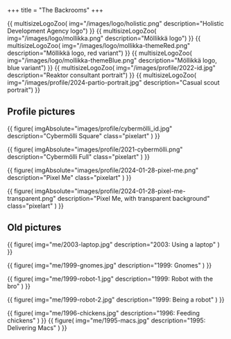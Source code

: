 +++
title = "The Backrooms"
+++

{{
    multisizeLogoZoo(
        img="/images/logo/holistic.png"
        description="Holistic Development Agency logo")
}}
{{
    multisizeLogoZoo(
        img="/images/logo/mollikka.png"
        description="Möllikkä logo")
}}
{{
    multisizeLogoZoo(
        img="/images/logo/mollikka-themeRed.png"
        description="Möllikkä logo, red variant")
}}
{{
    multisizeLogoZoo(
        img="/images/logo/mollikka-themeBlue.png"
        description="Möllikkä logo, blue variant")
}}
{{
    multisizeLogoZoo(
        img="/images/profile/2022-id.jpg"
        description="Reaktor consultant portrait")
}}
{{
    multisizeLogoZoo(
        img="/images/profile/2024-partio-portrait.jpg"
        description="Casual scout portrait")
}}

## Profile pictures

{{
    figure(
        imgAbsolute="images/profile/cybermölli_id.jpg"
        description="Cybermölli Square"
        class="pixelart"
    )
}}

{{
    figure(
        imgAbsolute="images/profile/2021-cybermölli.png"
        description="Cybermölli Full"
        class="pixelart"
    )
}}

{{
    figure(
        imgAbsolute="images/profile/2024-01-28-pixel-me.png"
        description="Pixel Me"
        class="pixelart"
    )
}}

{{
    figure(
        imgAbsolute="images/profile/2024-01-28-pixel-me-transparent.png"
        description="Pixel Me, with transparent background"
        class="pixelart"
    )
}}

## Old pictures

{{
    figure(
        img="me/2003-laptop.jpg"
        description="2003: Using a laptop"
    )
}}

{{
    figure(
        img="me/1999-gnomes.jpg"
        description="1999: Gnomes"
    )
}}

<div class="sideBySide">
{{
    figure(
        img="me/1999-robot-1.jpg"
        description="1999: Robot with the bro"
    )
}}

{{
    figure(
        img="me/1999-robot-2.jpg"
        description="1999: Being a robot"
    )
}}
</div>
{{
    figure(
        img="me/1996-chickens.jpg"
        description="1996: Feeding chickens"
    )
}}
{{
    figure(
        img="me/1995-macs.jpg"
        description="1995: Delivering Macs"
    )
}}
